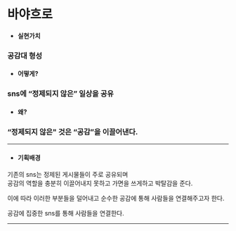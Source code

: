 # 바야흐로

- #### 실현가치

### 공감대 형성

- #### 어떻게?

### sns에 “정제되지 않은” 일상을 공유

- #### 왜?

### “정제되지 않은" 것은 “공감”을 이끌어낸다.

---

- #### 기획배경

기존의 sns는 정제된 게시물들이 주로 공유되며  
공감의 역할을 충분히 이끌어내지 못하고 가면을 쓰게하고 박탈감을 준다.

이에 따라 이러한 부분들을 덜어내고 순수한 공감에 통해 사람들을 연결해주고자 한다.

공감에 집중한 sns를 통해 사람들을 연결한다.

---
